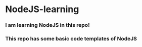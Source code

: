# NodeJS-learning
### I am learning NodeJS in this repo!
### This repo has some basic code templates of NodeJS
